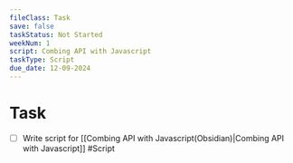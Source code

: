 ```yaml
---
fileClass: Task
save: false
taskStatus: Not Started
weekNum: 1
script: Combing API with Javascript
taskType: Script
due_date: 12-09-2024
---
```



# Task

- [ ] Write script for [[Combing API with Javascript(Obsidian)|Combing API with Javascript]] #Script